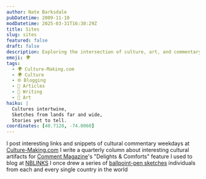 ```yaml
---
author: Nate Barksdale
pubDatetime: 2009-11-10
modDatetime: 2025-03-31T16:30:29Z
title: Sites
slug: sites
featured: false
draft: false
description: Exploring the intersection of culture, art, and commentary across various mediums.
emoji: 🌍
tags:
  - 🌍 Culture-Making.com
  - 🌍 Culture
  - 🌐 Blogging
  - 📖 Articles
  - 📝 Writing
  - 🎨 Art
haiku: |
  Cultures intertwine,  
  Sketches from lands far and wide,  
  Stories yet to tell.
coordinates: [40.7128, -74.0060]
---
```


I post interesting links and snippets of cultural commentary weekdays at [Culture-Making.com](http://www.culture-making.com)
I write a quarterly column about interesting cultural artifacts for [Comment Magazine](http://web.archive.org/web/20250112200244/http://www.cardus.ca/comment)'s "Delights & Comforts" feature
I used to blog at [NBLINKS](http://nblinks.blogspot.com)
I once drew a series of [ballpoint-pen sketches](http://manwomanboygirl.blogspot.com) individuals from each and every single country in the world
